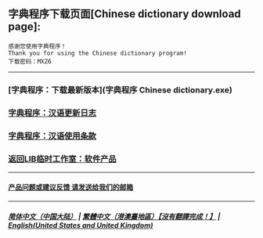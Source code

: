 ## 字典程序下载页面[Chinese dictionary download page]:

 ```
感谢您使用字典程序！
Thank you for using the Chinese dictionary program!
下载密码：MXZ6
```

------------
### [字典程序：下载最新版本](字典程序 Chinese dictionary.exe)
### [字典程序：汉语更新日志](Chinese_dictionary_update)
### [字典程序：汉语使用条款](Chinese_dictionary_Service_Terms)
### [返回LIB临时工作室：软件产品](https://libps.github.io/Software)
------------
#### [产品问题或建议反馈 请发送给我们的邮箱](mailto:LIB_Provisional_Studio@outlook.com)
------------
##### [简体中文（中国大陆）](Chinese_dictionary) | [繁體中文（港澳臺地區）【沒有翻譯完成！】](tc/Chinese_dictionary) | **[English(United States and United Kingdom)](en/Chinese_dictionary)**
